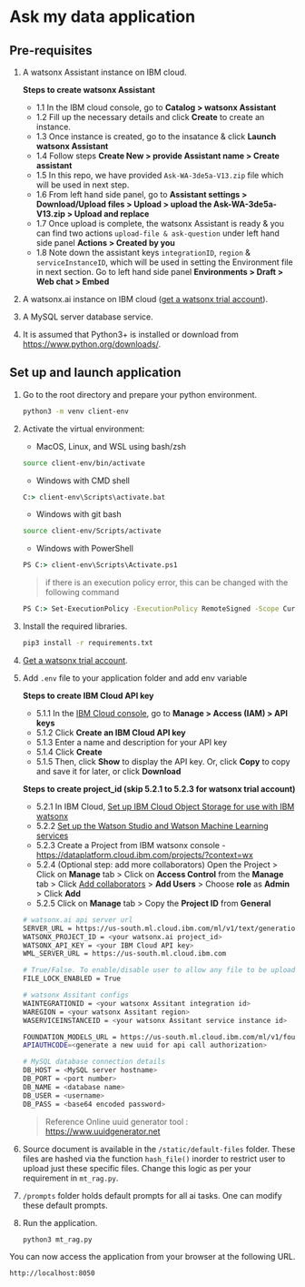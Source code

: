 # Ask my data application

## Pre-requisites

1. A watsonx Assistant instance on IBM cloud.

   **Steps to create watsonx Assistant**

   - 1.1 In the IBM cloud console, go to **Catalog > watsonx Assistant**
   - 1.2 Fill up the necessary details and click **Create** to create an instance.
   - 1.3 Once instance is created, go to the insatance & click **Launch watsonx Assistant**
   - 1.4 Follow steps **Create New > provide Assistant name > Create assistant**
   - 1.5 In this repo, we have provided `Ask-WA-3de5a-V13.zip` file which will be used in next step.
   - 1.6 From left hand side panel, go to **Assistant settings > Download/Upload files > Upload > upload the Ask-WA-3de5a-V13.zip > Upload and replace**
   - 1.7 Once upload is complete, the watsonx Assistant is ready & you can find two actions `upload-file & ask-question` under left hand side panel **Actions > Created by you**
   - 1.8 Note down the assistant keys `integrationID`, `region` & `serviceInstanceID`, which will be used in setting the Environment file in next section. Go to left hand side panel **Environments > Draft > Web chat > Embed**

2. A watsonx.ai instance on IBM cloud ([get a watsonx trial account](https://dataplatform.cloud.ibm.com/registration/stepone?context=wx)).
3. A MySQL server database service.
4. It is assumed that Python3+ is installed or download from <https://www.python.org/downloads/>.

## Set up and launch application

1. Go to the root directory and prepare your python environment.

   ```sh
   python3 -m venv client-env
   ```

2. Activate the virtual environment:

   - MacOS, Linux, and WSL using bash/zsh

   ```sh
   source client-env/bin/activate
   ```

   - Windows with CMD shell

   ```cmd
   C:> client-env\Scripts\activate.bat
   ```

   - Windows with git bash

   ```sh
   source client-env/Scripts/activate
   ```

   - Windows with PowerShell

   ```cmd
   PS C:> client-env\Scripts\Activate.ps1
   ```

   > if there is an execution policy error, this can be changed with the following command

   ```cmd
   PS C:> Set-ExecutionPolicy -ExecutionPolicy RemoteSigned -Scope CurrentUser
   ```

3. Install the required libraries.

   ```sh
   pip3 install -r requirements.txt
   ```

4. [Get a watsonx trial account](https://dataplatform.cloud.ibm.com/registration/stepone?context=wx).

5. Add `.env` file to your application folder and add env variable

   **Steps to create IBM Cloud API key**

   - 5.1.1 In the [IBM Cloud console](https://cloud.ibm.com/), go to **Manage > Access (IAM) > API keys**
   - 5.1.2 Click **Create an IBM Cloud API key**
   - 5.1.3 Enter a name and description for your API key
   - 5.1.4 Click **Create**
   - 5.1.5 Then, click **Show** to display the API key. Or, click **Copy** to copy and save it for later, or click **Download**

   **Steps to create project_id (skip 5.2.1 to 5.2.3 for watsonx trial account)**

   - 5.2.1 In IBM Cloud, [Set up IBM Cloud Object Storage for use with IBM watsonx](https://dataplatform.cloud.ibm.com/docs/content/wsj/console/wdp_admin_cos.html?context=wx&audience=wdp)
   - 5.2.2 [Set up the Watson Studio and Watson Machine Learning services](https://dataplatform.cloud.ibm.com/docs/content/wsj/getting-started/set-up-ws.html?context=wx&audience=wdp)
   - 5.2.3 Create a Project from IBM watsonx console - <https://dataplatform.cloud.ibm.com/projects/?context=wx>
   - 5.2.4 (Optional step: add more collaborators) Open the Project > Click on **Manage** tab > Click on **Access Control** from the **Manage** tab > Click [Add collaborators](https://dataplatform.cloud.ibm.com/docs/content/wsj/getting-started/collaborate.html?context=wx&audience=wdp#add-collaborators) > **Add Users** > Choose **role** as **Admin** > Click **Add**
   - 5.2.5 Click on **Manage** tab > Copy the **Project ID** from **General**

   ```sh
   # watsonx.ai api server url
   SERVER_URL = https://us-south.ml.cloud.ibm.com/ml/v1/text/generation?version=2023-05-29
   WATSONX_PROJECT_ID = <your watsonx.ai project_id>
   WATSONX_API_KEY = <your IBM Cloud API key>
   WML_SERVER_URL = https://us-south.ml.cloud.ibm.com

   # True/False. To enable/disable user to allow any file to be uploaded.
   FILE_LOCK_ENABLED = True

   # watsonx Assitant configs
   WAINTEGRATIONID = <your watsonx Assitant integration id>
   WAREGION = <your watsonx Assitant region>
   WASERVICEINSTANCEID = <your watsonx Assitant service instance id>

   FOUNDATION_MODELS_URL = https://us-south.ml.cloud.ibm.com/ml/v1/foundation_model_specs?version=2024-04-01
   APIAUTHCODE=<generate a new uuid for api call authorization>

   # MySQL database connection details
   DB_HOST = <MySQL server hostname>
   DB_PORT = <port number>
   DB_NAME = <database name>
   DB_USER = <username>
   DB_PASS = <base64 encoded password>
   ```

   > Reference Online uuid generator tool : <https://www.uuidgenerator.net>

6. Source document is available in the `/static/default-files` folder. These files are hashed via the function `hash_file()` inorder to restrict user to upload just these specific files. Change this logic as per your requirement in `mt_rag.py`.

7. `/prompts` folder holds default prompts for all ai tasks. One can modify these default prompts.

8. Run the application.

   ```sh
   python3 mt_rag.py
   ```

You can now access the application from your browser at the following URL.

```url
http://localhost:8050
```
